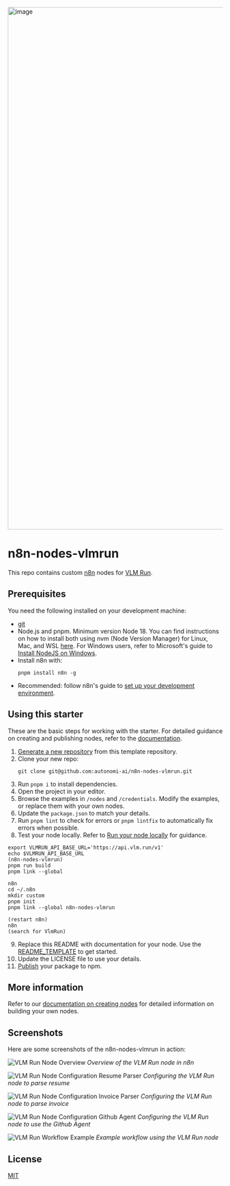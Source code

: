 <img width="1220" alt="image" src="https://github.com/user-attachments/assets/248dd464-066c-4d52-b937-12561fc6f98d">

# n8n-nodes-vlmrun

This repo contains custom [n8n](n8n.io) nodes for [VLM Run](https://vlm.run).

## Prerequisites

You need the following installed on your development machine:

- [git](https://git-scm.com/downloads)
- Node.js and pnpm. Minimum version Node 18. You can find instructions on how to install both using nvm (Node Version Manager) for Linux, Mac, and WSL [here](https://github.com/nvm-sh/nvm). For Windows users, refer to Microsoft's guide to [Install NodeJS on Windows](https://docs.microsoft.com/en-us/windows/dev-environment/javascript/nodejs-on-windows).
- Install n8n with:
  ```
  pnpm install n8n -g
  ```
- Recommended: follow n8n's guide to [set up your development environment](https://docs.n8n.io/integrations/creating-nodes/build/node-development-environment/).

## Using this starter

These are the basic steps for working with the starter. For detailed guidance on creating and publishing nodes, refer to the [documentation](https://docs.n8n.io/integrations/creating-nodes/).

1. [Generate a new repository](https://github.com/n8n-io/n8n-nodes-starter/generate) from this template repository.
2. Clone your new repo:
   ```
   git clone git@github.com:autonomi-ai/n8n-nodes-vlmrun.git
   ```
3. Run `pnpm i` to install dependencies.
4. Open the project in your editor.
5. Browse the examples in `/nodes` and `/credentials`. Modify the examples, or replace them with your own nodes.
6. Update the `package.json` to match your details.
7. Run `pnpm lint` to check for errors or `pnpm lintfix` to automatically fix errors when possible.
8. Test your node locally. Refer to [Run your node locally](https://docs.n8n.io/integrations/creating-nodes/test/run-node-locally/) for guidance.

```
export VLMRUN_API_BASE_URL='https://api.vlm.run/v1'
echo $VLMRUN_API_BASE_URL
(n8n-nodes-vlmrun)
pnpm run build
pnpm link --global

n8n
cd ~/.n8n
mkdir custom
pnpm init
pnpm link --global n8n-nodes-vlmrun

(restart n8n)
n8n
(search for VlmRun)
```

9. Replace this README with documentation for your node. Use the [README_TEMPLATE](README_TEMPLATE.md) to get started.
10. Update the LICENSE file to use your details.
11. [Publish](https://docs.npmjs.com/packages-and-modules/contributing-packages-to-the-registry) your package to npm.

## More information

Refer to our [documentation on creating nodes](https://docs.n8n.io/integrations/creating-nodes/) for detailed information on building your own nodes.

## Screenshots

Here are some screenshots of the n8n-nodes-vlmrun in action:

![VLM Run Node Overview](https://raw.githubusercontent.com/autonomi-ai/n8n-nodes-vlmrun/refs/heads/master/assets/vlmrun-overview.png)
_Overview of the VLM Run node in n8n_

![VLM Run Node Configuration Resume Parser](https://raw.githubusercontent.com/autonomi-ai/n8n-nodes-vlmrun/refs/heads/master/assets/resume-parser.png)
_Configuring the VLM Run node to parse resume_

![VLM Run Node Configuration Invoice Parser](https://raw.githubusercontent.com/autonomi-ai/n8n-nodes-vlmrun/refs/heads/master/assets/invoice-parser.png)
_Configuring the VLM Run node to parse invoice_

![VLM Run Node Configuration Github Agent](https://raw.githubusercontent.com/autonomi-ai/n8n-nodes-vlmrun/refs/heads/master/assets/agent-api.png)
_Configuring the VLM Run node to use the Github Agent_

![VLM Run Workflow Example](https://raw.githubusercontent.com/autonomi-ai/n8n-nodes-vlmrun/refs/heads/master/assets/vlmrun-workflow.png)
_Example workflow using the VLM Run node_

## License

[MIT](https://github.com/n8n-io/n8n-nodes-starter/blob/master/LICENSE.md)
